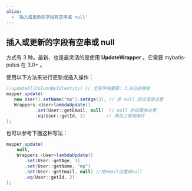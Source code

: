 ```yaml
---
alias: 
  - '插入或更新的字段有空串或 null'
---
```


## 插入或更新的字段有空串或 null

方式有 3 种。最新、也是最灵活的是使用 **UpdateWrapper** 。它需要 mybatis-pulus 在 3.0+ 。 

使用以下方法来进行更新或插入操作：

```java
//updateAllColumnById(entity) // 全部字段更新: 3.0已经移除
mapper.update(
   new User().setName("mp").setAge(3), // 非 null 的设值放这里
   Wrappers.<User>lambdaUpdate()
           .set(User::getEmail, null)  // null 的设置放这里
           .eq(User::getId, 2)        // 再加上查询条件
);
```

也可以参考下面这种写法：

```java
mapper.update(
    null,
    Wrappers.<User>lambdaUpdate()
       .set(User::getAge, 3)
       .set(User::getName, "mp")
       .set(User::getEmail, null) //把email设置成null
       .eq(User::getId, 2)
);
```
